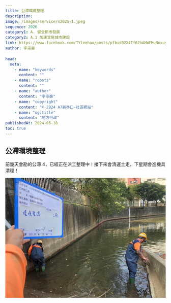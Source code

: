 ```yaml
---
title: 公滯環境整理
description:
image: /images/service/s2025-1.jpeg
sequence: 2026
category1: A. 健全都市發展
category2: A.1 加速宜居城市建設
link: https://www.facebook.com/TYleehao/posts/pfbid02X4Tf62hAHWFMuNnxuyLkFiNHAoKkBGhGzF4FDmqkWJmSnP8cn1PBGWPYuMaPZUqfl
author: 李宗豪

head:
  meta:
    - name: "keywords"
      content: ""
    - name: "robots"
      content: ""
    - name: "author"
      content: "李宗豪"
    - name: "copyright"
      content: "© 2024 A7新林口-社區網站"
    - name: "og:title"
      content: "地方行政"
publishedAt: 2024-05-18
toc: true
---
```


## 公滯環境整理

前幾天會勘的公滯 4，已經正在派工整理中！接下來會清運土走，下星期會進機具清理！

![s2026-1.jpeg](/images/service/s2026-1.jpeg)
